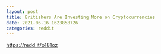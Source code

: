 ```yaml
--- 
layout: post 
title: Britishers Are Investing More on Cryptocurrencies 
date: 2021-06-16 1623858726 
categories: reddit 
--- 
```

https://redd.it/o181oz